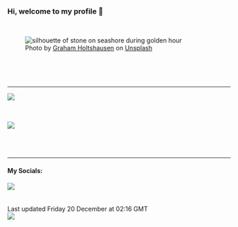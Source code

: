<h3>Hi, welcome to my profile 👋</h3>

<br />
<figure>
  <img
    src="https://images.unsplash.com/photo-1496482475496-a91f31e0386c?crop=entropy&cs=tinysrgb&fit=max&fm=jpg&ixid=M3wyNzQ3MDB8MHwxfHJhbmRvbXx8fHx8fHx8fDE3MzQ2NTcxODB8&ixlib=rb-4.0.3&q=80&w=1080&auto=format"
    alt="silhouette of stone on seashore during golden hour" 
  />
  <figcaption>Photo by <a
    href="https://unsplash.com/@freedomstudios?utm_source=Profile%20readme&utm_medium=referral">Graham Holtshausen</a> on <a
    href="https://unsplash.com/?utm_source=Profile%20readme&utm_medium=referral">Unsplash</a></figcaption>
</figure>




  <br /><br /><br />

<hr />
<img
  src="https://github-readme-stats.vercel.app/api?username=shanelucy&show_icons=true&theme=calm"
/>
<br /><br /><br />

<img 
  src="https://github-readme-stats.vercel.app/api/top-langs/?username=shanelucy&theme=calm"
/>
<br /><br /><br /><br />
<hr />
<h4>My Socials:</h4>
<a href="https://uk.linkedin.com/in/shane-lucy-4735b616a">
  <img
    src="https://img.shields.io/badge/linkedin%20-%230077B5.svg?&style=for-the-badge&logo=linkedin&logoColor=white"
  />
</a>
<br /><br /><br />
Last updated Friday 20 December at 02:16 GMT
<br />
<img
  src="https://github.com/ShaneLucy/ShaneLucy/workflows/README%20build/badge.svg"
/>
